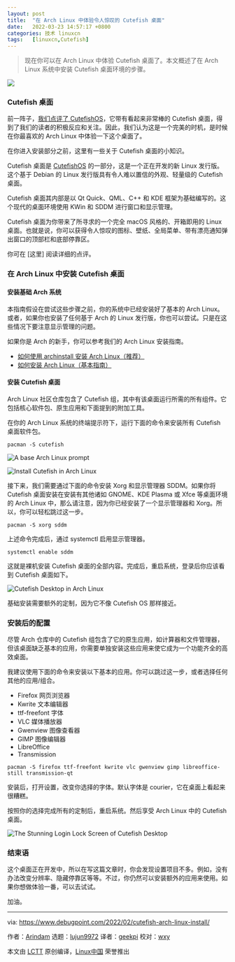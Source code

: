 ```yaml
---
layout: post
title:	"在 Arch Linux 中体验令人惊叹的 Cutefish 桌面"
date:	2022-03-23 14:57:17 +0800 
categories:	技术 linuxcn 
tags:	[linuxcn,Cutefish]
---
```




> 
> 现在你可以在 Arch Linux 中体验 Cutefish 桌面了。本文概述了在 Arch Linux 系统中安装 Cutefish 桌面环境的步骤。
> 
> 
> 


![](/Asserts/Images//attachment/album/202203/23/145712h8q77pe7j9q29hj2.jpg)


### Cutefish 桌面


前一阵子，[我们点评了 CutefishOS](https://www.debugpoint.com/2021/11/cutefish-os-review-2021/)，它带有看起来非常棒的 Cutefish 桌面，得到了我们的读者的积极反应和关注。因此，我们认为这是一个完美的时机，是时候在你最喜欢的 Arch Linux 中体验一下这个桌面了。


在你进入安装部分之前，这里有一些关于 Cutefish 桌面的小知识。


Cutefish 桌面是 [CutefishOS](https://en.cutefishos.com/) 的一部分，这是一个正在开发的新 Linux 发行版。这个基于 Debian 的 Linux 发行版具有令人难以置信的外观、轻量级的 Cutefish 桌面。


Cutefish 桌面其内部是以 Qt Quick、QML、C++ 和 KDE 框架为基础编写的。这个现代的桌面环境使用 KWin 和 SDDM 进行窗口和显示管理。


Cutefish 桌面为你带来了所寻求的一个完全 macOS 风格的、开箱即用的 Linux 桌面。也就是说，你可以获得令人惊叹的图标、壁纸、全局菜单、带有漂亮通知弹出窗口的顶部栏和底部停靠区。


你可在 [这里] 阅读详细的点评。


### 在 Arch Linux 中安装 Cutefish 桌面


#### 安装基础 Arch 系统


本指南假设在尝试这些步骤之前，你的系统中已经安装好了基本的 Arch Linux。或者，如果你也安装了任何基于 Arch 的 Linux 发行版，你也可以尝试。只是在这些情况下要注意显示管理的问题。


如果你是 Arch 的新手，你可以参考我们的 Arch Linux 安装指南。


* [如何使用 archinstall 安装 Arch Linux（推荐）](https://www.debugpoint.com/2022/01/archinstall-guide/)
* [如何安装 Arch Linux（基本指南）](https://www.debugpoint.com/2020/11/install-arch-linux/)


#### 安装 Cutefish 桌面


Arch Linux 社区仓库包含了 Cutefish 组，其中有该桌面运行所需的所有组件。它包括核心软件包、原生应用和下面提到的附加工具。


在你的 Arch Linux 系统的终端提示符下，运行下面的命令来安装所有 Cutefish 桌面软件包。



```
pacman -S cutefish

```

![A base Arch Linux prompt](/Asserts/Images//attachment/album/202203/23/145717reorzlleww1or5rt.jpg)


![Install Cutefish in Arch Linux](/Asserts/Images//attachment/album/202203/23/145717pp55zspvpx5pdxks.jpg)


接下来，我们需要通过下面的命令安装 Xorg 和显示管理器 SDDM。如果你将 Cutefish 桌面安装在安装有其他诸如 GNOME、KDE Plasma 或 Xfce 等桌面环境的 Arch Linux 中，那么请注意，因为你已经安装了一个显示管理器和 Xorg。所以，你可以轻松跳过这一步。



```
pacman -S xorg sddm

```

上述命令完成后，通过 systemctl 启用显示管理器。



```
systemctl enable sddm

```

这就是裸机安装 Cutefish 桌面的全部内容。完成后，重启系统，登录后你应该看到 Cutefish 桌面如下。


![Cutefish Desktop in Arch Linux](/Asserts/Images//attachment/album/202203/23/145717muaulbigv6qo6eu8.jpg)


基础安装需要额外的定制，因为它不像 Cutefish OS 那样接近。


### 安装后的配置


尽管 Arch 仓库中的 Cutefish 组包含了它的原生应用，如计算器和文件管理器，但该桌面缺乏基本的应用，你需要单独安装这些应用来使它成为一个功能齐全的高效桌面。


我建议使用下面的命令来安装以下基本的应用。你可以跳过这一步，或者选择任何其他的应用/组合。


* Firefox 网页浏览器
* Kwrite 文本编辑器
* ttf-freefont 字体
* VLC 媒体播放器
* Gwenview 图像查看器
* GIMP 图像编辑器
* LibreOffice
* Transmission



```
pacman -S firefox ttf-freefont kwrite vlc gwenview gimp libreoffice-still transmission-qt

```

安装后，打开设置，改变你选择的字体。默认字体是 courier，它在桌面上看起来很糟糕。


按照你的选择完成所有的定制后，重启系统。然后享受 Arch Linux 中的 Cutefish 桌面。


![The Stunning Login Lock Screen of Cutefish Desktop](/Asserts/Images//attachment/album/202203/23/145717hpppvy9z545tv0kg.jpg)


### 结束语


这个桌面正在开发中，所以在写这篇文章时，你会发现设置项目不多。例如，没有办法改变分辨率、隐藏停靠区等等。不过，你仍然可以安装额外的应用来使用。如果你想做体验一番，可以去试试。


加油。




---


via: <https://www.debugpoint.com/2022/02/cutefish-arch-linux-install/>


作者：[Arindam](https://www.debugpoint.com/author/admin1/) 选题：[lujun9972](https://github.com/lujun9972) 译者：[geekpi](https://github.com/geekpi) 校对：[wxy](https://github.com/wxy)


本文由 [LCTT](https://github.com/LCTT/TranslateProject) 原创编译，[Linux中国](https://linux.cn/) 荣誉推出
